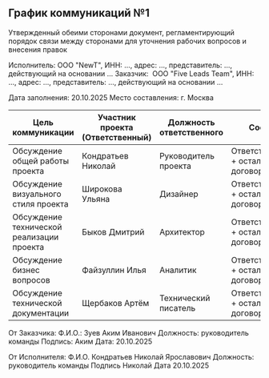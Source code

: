 ## График коммуникаций №1

Утвержденный обеими сторонами документ, регламентирующий порядок связи между сторонами для уточнения рабочих вопросов и внесения правок

Исполнитель: ООО "NewT", ИНН: ..., адрес: ..., представитель: ..., действующий на основании ...
Заказчик:  ООО "Five Leads Team", ИНН: ..., адрес: ..., представитель: ..., действующий на основании ...

Дата заполнения: 20.10.2025
Место составления: г. Москва

| **Цель коммуникации**                     | **Участник проекта (Ответственный)** | **Должность ответственного** | **Состав**                                  | **Частота коммуникации** | **Где проходит встреча** | **Контакты**                                  |
|-------------------------------------------|--------------------------------------|------------------------------|---------------------------------------------|--------------------------|--------------------------|-----------------------------------------------|
| Обсуждение общей работы проекта           | Кондратьев Николай                   | Руководитель проекта         | Ответственный + остальные по договорённости | Раз в неделю             | В Zoom                   | тг @ceo_bombas почта nikondratev@edu.hse.ru   |
| Обсуждение визуального стиля проекта      | Широкова Ульяна                      | Дизайнер                     | Ответственный + остальные по договорённости | По запросу               | В Zoom/Telegram          | тг @unonekto почта udshirokova@edu.hse.ru     |
| Обсуждение технической реализации проекта | Быков Дмитрий                        | Архитектор                   | Ответственный + остальные по договорённости | По запросу               | В Zoom/Telegram          | тг @Dentander почта dmalbykov@edu.hse.ru      |
| Обсуждение бизнес вопросов                | Файзуллин Илья                       | Аналитик                     | Ответственный + остальные по договорённости | Раз в неделю             | В Zoom/Telegram          | тг @seljuk_turok почта idfaizullin@edu.hse.ru |
| Обсуждение технической документации       | Щербаков Артём                       | Технический писатель         | Ответственный + остальные по договорённости | По запросу               | В Zoom/Telegram          | тг @a_rtem_sch почта aishcherbakov@edu.hse.ru |

От Заказчика:
Ф.И.О.: Зуев Аким Иванович
Должность: руководитель команды
Подпись: Аким
Дата: 20.10.2025

От Исполнителя:
Ф.И.О. Кондратьев Николай Ярославович
Должность: руководитель команды
Подпись Николай
Дата 20.10.2025